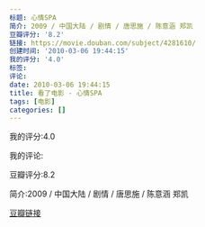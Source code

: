 ```yaml
---
标题: 心情SPA
简介: 2009 / 中国大陆 / 剧情 / 唐思施 / 陈意涵 郑凯
豆瓣评分: '8.2'
链接: https://movie.douban.com/subject/4281610/
创建时间: '2010-03-06 19:44:15'
我的评分: '4.0'
标签:
评论:
date: 2010-03-06 19:44:15
title: 看了电影 - 心情SPA
tags: [电影]
categories: []
---
```


我的评分:4.0

我的评论:

豆瓣评分:8.2

简介:2009 / 中国大陆 / 剧情 / 唐思施 / 陈意涵 郑凯

[豆瓣链接](https://movie.douban.com/subject/4281610/)

